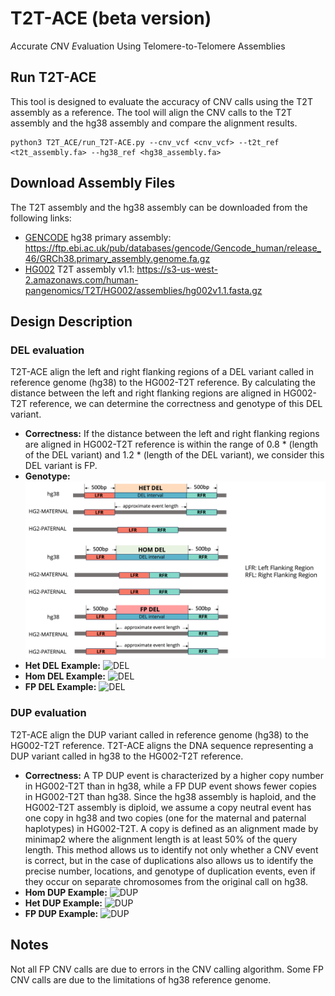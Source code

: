 # T2T-ACE (beta version)
 *A*ccurate *C*NV *E*valuation Using Telomere-to-Telomere Assemblies
 
## Run T2T-ACE
This tool is designed to evaluate the accuracy of CNV calls using the T2T assembly as a reference. 
The tool will align the CNV calls to the T2T assembly and the hg38 assembly and compare the alignment results. 
```
python3 T2T_ACE/run_T2T-ACE.py --cnv_vcf <cnv_vcf> --t2t_ref <t2t_assembly.fa> --hg38_ref <hg38_assembly.fa>
```

## Download Assembly Files
The T2T assembly and the hg38 assembly can be downloaded from the following links:
* [GENCODE](https://www.gencodegenes.org/human/) hg38 primary assembly: https://ftp.ebi.ac.uk/pub/databases/gencode/Gencode_human/release_46/GRCh38.primary_assembly.genome.fa.gz
* [HG002](https://github.com/marbl/HG002) T2T assembly v1.1: https://s3-us-west-2.amazonaws.com/human-pangenomics/T2T/HG002/assemblies/hg002v1.1.fasta.gz


## Design Description
### DEL evaluation
T2T-ACE align the left and right flanking regions of a DEL variant called in reference genome (hg38) to the HG002-T2T reference.
By calculating the distance between the left and right flanking regions are aligned in HG002-T2T reference, we can determine the correctness and genotype of this DEL variant.

- **Correctness:** If the distance between the left and right flanking regions are aligned in HG002-T2T reference is within the range of 0.8 * (length of the DEL variant) and 1.2 * (length of the DEL variant), we consider this DEL variant is FP.
- **Genotype:** 
![DEL](docs/DEL_eval_logic.png)
- **Het DEL Example:** ![DEL](docs/Het_DEL_example.png)
- **Hom DEL Example:** ![DEL](docs/Hom_DEL_example.png)
- **FP DEL Example:** ![DEL](docs/FP_DEL_example2.png)

### DUP evaluation
T2T-ACE align the DUP variant called in reference genome (hg38) to the HG002-T2T reference. T2T-ACE aligns the DNA sequence 
representing a DUP variant called in hg38 to the HG002-T2T reference.  

- **Correctness:** 
A TP DUP event is characterized by a higher copy number 
in HG002-T2T than in hg38, while a FP DUP event shows fewer copies in HG002-T2T than hg38. Since the hg38 assembly is haploid, 
and the HG002-T2T assembly is diploid, we assume a copy neutral event has one copy in hg38 and two copies (one for the maternal 
and paternal haplotypes) in HG002-T2T.  A copy is defined as an alignment made by minimap2 where the alignment length is at least 50%
of the query length. This method allows us to identify not only whether a CNV event is correct, but in the case of duplications 
also allows us to identify the precise number, locations, and genotype of duplication events, even if they occur on 
separate chromosomes from the original call on hg38.
- **Hom DUP Example:** ![DUP](docs/Hom_DUP_example.png)
- **Het DUP Example:** ![DUP](docs/Het_DUP_example.png)
- **FP DUP Example:** ![DUP](docs/FP_DUP_biallelic_copy_neutral_example.png)

## Notes
Not all FP CNV calls are due to errors in the CNV calling algorithm. Some FP CNV calls are due to the limitations of hg38 reference genome.

